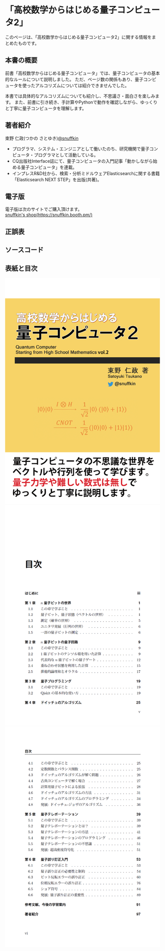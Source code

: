 # 「高校数学からはじめる量子コンピュータ2」

このページは、「高校数学からはじめる量子コンピュータ2」に関する情報をまとめたものです。

## 本書の概要
前書「高校数学からはじめる量子コンピュータ」では、量子コンピュータの基本的なルールについて説明しました。
ただ、ページ数の関係もあり、量子コンピュータを使ったアルコリズムについては紹介できませんでした。

本書では具体的なアルコリズムについても紹介し、不思議さ・面白さを楽しみます。
また、前書に引き続き、手計算やPythonで動作を確認しながら、ゆっくりと丁寧に量子コンピュータを理解します。

## 著者紹介
束野 仁政(つかの さとゆき)[@snuffkin](https://twitter.com/snuffkin)

- プログラマ、システム・エンジニアとして働いたのち、研究機関で量子コンピュータ・プログラマとして活動している。
- CQ出版社Interface誌にて、量子コンピュータの入門記事「動かしながら始める量子コンピュータ」を連載。
- インプレスR&D社から、検索・分析ミドルウェアElasticsearchに関する書籍「Elasticsearch NEXT STEP」を出版(共著)。

## 電子版
電子版は次のサイトでご購入頂けます。  
[snuffkin's shop(https://snuffkin.booth.pm/)](https://snuffkin.booth.pm/)

## 正誤表

## ソースコード

## 表紙と目次
![表紙](images/cover.png "表紙")
![目次1](images/toc1.png "目次1")
![目次2](images/toc2.png "目次2")
